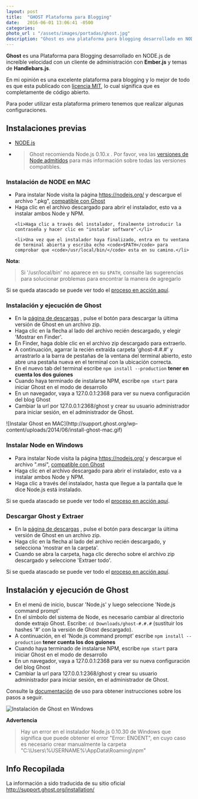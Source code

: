 ```yaml
---
layout: post
title:  "GHOST Plataforma para Blogging"
date:   2016-06-01 13:06:41 -0500
categories:  
photo_url : "/assets/images/portadas/ghost.jpg"
description: "Ghost es una plataforma para blogging desarrollado en NODE.js de increíble velocidad con un cliente de administración con Ember.js y temas de Handlebars.js"
---
```


**Ghost** es una Plataforma para Blogging desarrollado en NODE.js de increíble velocidad con un cliente de administración con **Ember.js** y temas de **Handlebars.js**.

En mi opinión es una excelente plataforma para blogging y lo mejor de todo es que esta publicado con <a class="link" href="https://opensource.org/licenses/MIT" target="_blank" rel="nofollow">licencia MIT</a>, lo cual significa que es completamente de código abierto.

Para poder utilizar esta plataforma primero tenemos que realizar algunas configuraciones.

## Instalaciones previas

<ul class="lista-ordenada">
	<li>
		 <a class="link" href="https://nodejs.org" target="_blank" rel="nofollow">NODE.js</a>
	</li>
	<li>
		<blockquote>
			Ghost recomienda Node.js 0.10.x . Por favor, vea las <a class="link" href="http://support.ghost.org/supported-node-versions/" target="_blank" rel="nofollow">versiones de Node admitidos</a> para más información sobre todas las versiones compatibles.
		</blockquote>
	</li>
</ul>

### Instalación de NODE en MAC

<ul class="lista-desordenada">
	<li>Para instalar Node visita la página <a class="link" href="https://nodejs.org/en/" target="_blank" rel="nofollow">https://nodejs.org/</a> y descargue el archivo ".pkg", <a class="link" href="http://support.ghost.org/supported-node-versions/" target="_blank" rel="nofollow">compatible con Ghost</a></li>
	<li>Haga clic en el archivo descargado para abrir el instalador, esto va a instalar ambos Node y NPM.</li>

	<li>Haga clic a través del instalador, finalmente introducir la contraseña y hacer clic en "instalar software".</li>

	<li>Una vez que el instalador haya finalizado, entra en tu ventana de terminal abierta y escriba echo <code>$PATH</code> para comprobar que <code>/usr/local/bin/</code> esta en su camino.</li>
</ul>

<strong>
	Nota:
</strong>

<blockquote>
	Si '/usr/local/bin' no aparece en su <code>$PATH</code>, consulte las sugerencias para solucionar problemas para encontrar la manera de agregarlo
</blockquote>

Si se queda atascado se puede ver todo el <a href="https://s3-eu-west-1.amazonaws.com/ghost-website-cdn/install-node-mac.gif" target="_blank" rel="nofollow">proceso en acción aquí</a>.

### Instalación y ejecución de Ghost

<ul class="lista-desordenada">
<li>En la <a href="https://ghost.org/es/developers/">página de descargas</a> , pulse el botón para descargar la última versión de Ghost en un archivo zip.</li>

<li>
Haga clic en la flecha al lado del archivo recién descargado, y elegir 'Mostrar en Finder'.
</li>
<li>
En Finder, haga doble clic en el archivo zip descargado para extraerlo.
</li>
<li>A continuación, agarrar la recién extraída carpeta 'ghost-#.#.#'  y arrastrarlo a la barra de pestañas de la ventana del terminal abierto, esto abre una pestaña nueva en el terminal con la ubicación correcta.</li>

<li>En el nuevo tab del terminal escribe <code>npm install --production</code> <b>tener en cuenta los dos guiones</b></li>

<li>Cuando haya terminado de instalarse NPM, escribe <code>npm start</code> para iniciar Ghost en el modo de desarrollo</li>

<li>En un navegador, vaya a 127.0.0.1:2368 para ver su nueva configuración del blog Ghost</li>

<li>Cambiar la url por 127.0.0.1:2368/ghost y crear su usuario administrador para iniciar sesión, en el administrador de Ghost.</li>
</ul>
![Instalar Ghost en MAC](http://support.ghost.org/wp-content/uploads/2014/06/install-ghost-mac.gif)

### Instalar Node en Windows

<ul class="lista-desordenada">
	<li>Para instalar Node visita la página <a class="link" href="https://nodejs.org/en/" target="_blank" rel="nofollow">https://nodejs.org/</a> y descargue el archivo ".msi", <a class="link" href="http://support.ghost.org/supported-node-versions/" target="_blank" rel="nofollow">compatible con Ghost</a>
	</li>
	<li>Haga clic en el archivo descargado para abrir el instalador, esto va a instalar ambos Node y NPM.
</li>
	<li>Haga clic a través del instalador, hasta que llegue a la pantalla que le dice Node.js está instalado.</li>
</ul>

Si se queda atascado se puede ver todo el <a href="https://s3-eu-west-1.amazonaws.com/ghost-website-cdn/install-node-mac.gif" target="_blank" rel="nofollow">proceso en acción aquí</a>.

### Descargar Ghost y Extraer

<ul class="lista-desordenada">
<li>En la <a href="https://ghost.org/es/developers/">página de descargas</a> , pulse el botón para descargar la última versión de Ghost en un archivo zip.</li>

<li>Haga clic en la flecha al lado del archivo recién descargado, y selecciona 'mostrar en la carpeta'.</li>

<li>Cuando se abra la carpeta, haga clic derecho sobre el archivo zip descargado y seleccione 'Extraer todo'.</li>
</ul>

Si se queda atascado se puede ver todo el <a href="https://s3-eu-west-1.amazonaws.com/ghost-website-cdn/install-ghost-win.gif" target="_blank">proceso en acción aquí</a>.


## Instalación y ejecución de Ghost

<ul class="lista-desordenada">
<li>En el menú de inicio, buscar 'Node.js' y luego seleccione 'Node.js command prompt'</li>

<li>En el símbolo del sistema de Node, es necesario cambiar al directorio donde extrajo Ghost. Escribe: <code>cd Downloads/ghost-#.#.#</code> (sustituir los hashes '#' con la versión de Ghost descargado).</li>

<li>A continuación, en el 'Node.js command prompt' escribe <code>npm install --production</code> <b>tener cuenta los dos guiones</b></li>

<li>Cuando haya terminado de instalarse NPM, escribe <code>npm start</code> para iniciar Ghost en el modo de desarrollo</li>

<li>En un navegador, vaya a 127.0.0.1:2368 para ver su nueva configuración del blog Ghost</li>

<li>Cambiar la url para 127.0.0.1:2368/ghost y crear su usuario administrador para iniciar sesión, en el administrador de Ghost.</li>
</ul>

Consulte la <a href="http://support.ghost.org/" target="_blank">documentación</a> de uso para obtener instrucciones sobre los pasos a seguir.

![Instalación de Ghost en Windows](http://support.ghost.org/wp-content/uploads/2014/06/install-ghost-win-2.gif)

<strong>Advertencia</strong>
<blockquote>
	Hay un error en el instalador Node.js 0.10.30 de Windows que significa que puede obtener el error "Error: ENOENT", en cuyo caso es necesario crear manualmente la carpeta "C:\Users\%USERNAME%\AppData\Roaming\npm"
</blockquote>

## Info Recopilada

La información a sido traducida de su sitio oficial <a class="link" href="http://support.ghost.org/installation/">http://support.ghost.org/installation/</a>